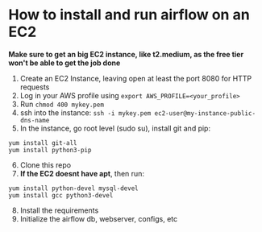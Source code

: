 # How to install and run airflow on an EC2 #

**Make sure to get an big EC2 instance, like t2.medium, as the free tier won't be able to get the job done**

1. Create an EC2 Instance, leaving open at least the port 8080 for HTTP requests
2. Log in your AWS profile using `export AWS_PROFILE=<your_profile>`
3. Run `chmod 400 mykey.pem`
4. ssh into the instance: `ssh -i mykey.pem ec2-user@my-instance-public-dns-name`
5. In the instance, go root level (sudo su), install git and pip:
  ```
  yum install git-all
  yum install python3-pip
  ```
6. Clone this repo
7. **If the EC2 doesnt have apt**, then run:
  ```
  yum install python-devel mysql-devel
  yum install gcc python3-devel
  ```
8. Install the requirements
9. Initialize the airflow db, webserver, configs, etc
